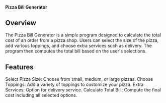 <h4>Pizza Bill Generator</h4>
<h2> Overview </h2>
The Pizza Bill Generator is a simple program designed to calculate the total cost of an order from a pizza shop. Users can select the size of the pizza, add various toppings, and choose extra services such as delivery. The program then computes the total bill based on the user's selections.

<h2>Features</h2>
Select Pizza Size: Choose from small, medium, or large pizzas.
Choose Toppings: Add a variety of toppings to customize your pizza.
Extra Services: Option for delivery service.
Calculate Total Bill: Compute the final cost including all selected options.
